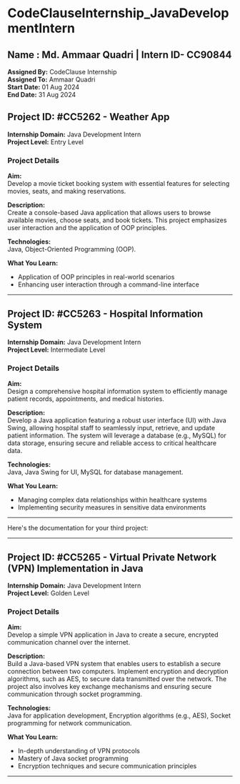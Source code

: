 # CodeClauseInternship_JavaDevelopmentIntern 

## Name : Md. Ammaar Quadri | Intern ID- CC90844

**Assigned By:** CodeClause Internship  
**Assigned To:** Ammaar Quadri  
**Start Date:** 01 Aug 2024  
**End Date:** 31 Aug 2024  

## Project ID: #CC5262 - **Weather App**

**Internship Domain:** Java Development Intern  
**Project Level:** Entry Level  

### Project Details

**Aim:**  
Develop a movie ticket booking system with essential features for selecting movies, seats, and making reservations.

**Description:**  
Create a console-based Java application that allows users to browse available movies, choose seats, and book tickets. This project emphasizes user interaction and the application of OOP principles.

**Technologies:**  
Java, Object-Oriented Programming (OOP).  

**What You Learn:**  
- Application of OOP principles in real-world scenarios  
- Enhancing user interaction through a command-line interface  

---

## Project ID: #CC5263 - **Hospital Information System**

**Internship Domain:** Java Development Intern  
**Project Level:** Intermediate Level  

### Project Details

**Aim:**  
Design a comprehensive hospital information system to efficiently manage patient records, appointments, and medical histories.

**Description:**  
Develop a Java application featuring a robust user interface (UI) with Java Swing, allowing hospital staff to seamlessly input, retrieve, and update patient information. The system will leverage a database (e.g., MySQL) for data storage, ensuring secure and reliable access to critical healthcare data.

**Technologies:**  
Java, Java Swing for UI, MySQL for database management.  

**What You Learn:**  
- Managing complex data relationships within healthcare systems  
- Implementing security measures in sensitive data environments  

---

Here's the documentation for your third project:

---

## Project ID: #CC5265 - **Virtual Private Network (VPN) Implementation in Java**

**Internship Domain:** Java Development Intern  
**Project Level:** Golden Level  

### Project Details

**Aim:**  
Develop a simple VPN application in Java to create a secure, encrypted communication channel over the internet.

**Description:**  
Build a Java-based VPN system that enables users to establish a secure connection between two computers. Implement encryption and decryption algorithms, such as AES, to secure data transmitted over the network. The project also involves key exchange mechanisms and ensuring secure communication through socket programming.

**Technologies:**  
Java for application development, Encryption algorithms (e.g., AES), Socket programming for network communication.  

**What You Learn:**  
- In-depth understanding of VPN protocols  
- Mastery of Java socket programming  
- Encryption techniques and secure communication principles

---
